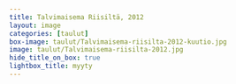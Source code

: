 ```yaml
---
title: Talvimaisema Riisiltä, 2012
layout: image
categories: [taulut]
box-image: taulut/Talvimaisema-riisilta-2012-kuutio.jpg
image: taulut/Talvimaisema-riisilta-2012.jpg
hide_title_on_box: true
lightbox_title: myyty
---
```

